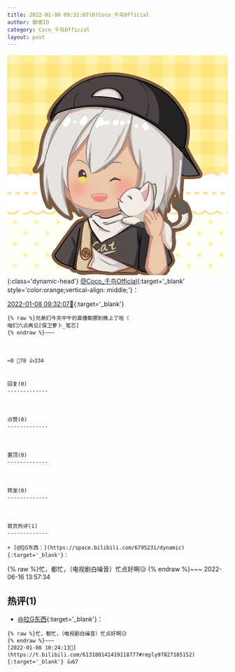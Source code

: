 ```yaml
---
title: 2022-01-08 09:32:07(0)Coco_千鸟Official
author: 御坂IO
category: Coco_千鸟Official
layout: post
---
```


![img](/images/85e485bc0dbd0cde4d15f24d7cffe9704618ad10.jpg){:class='dynamic-head'}
[@Coco_千鸟Official](https://space.bilibili.com/1891728206/dynamic){:target='_blank' style='color:orange;vertical-align: middle;'}：

[2022-01-08 09:32:07🔗](https://t.bilibili.com/613180141419118777){:target='_blank'}

~~~
{% raw %}兄弟们今天中午的直播都挪到晚上了哈（
咱们六点再见[保卫萝卜_笔芯]
{% endraw %}~~~



↪️0 💬78 👍334


回复(0)
-------------



点赞(0)
-------------



置顶(0)
-------------



转发(0)
-------------



首页热评(1)
-------------

+ [@拉G东西：](https://space.bilibili.com/6795231/dynamic){:target='_blank'}：
~~~
{% raw %}忙，都忙，（电视剧白噪音）忙点好啊😥
{% endraw %}~~~
2022-06-16 13:57:34


热评(1)
-------------

+ [@拉G东西](https://space.bilibili.com/6795231/dynamic){:target='_blank'}：
~~~
{% raw %}忙，都忙，（电视剧白噪音）忙点好啊😥
{% endraw %}~~~
[2022-01-08 10:24:13🔗](https://t.bilibili.com/613180141419118777#reply97827185152){:target='_blank'} 👍67


